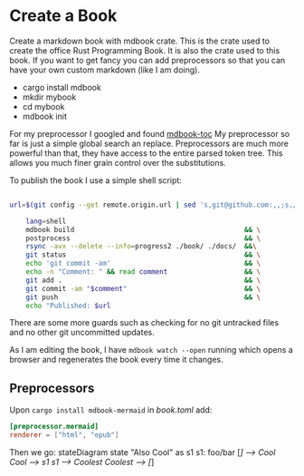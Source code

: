 # Create a Book

Create a markdown book with mdbook crate.
This is the crate used to create the office Rust Programming Book.
It is also the crate used to this book.
If you want to get fancy you can add preprocessors so that you can have your own custom markdown (like I am doing).

- cargo install mdbook
- mkdir mybook
- cd mybook
- mdbook init

For my preprocessor I googled and found [mdbook-toc](https://github.com/badboy/mdbook-toc/blob/master/Cargo.toml)
My preprocessor so far is just a simple global search an replace.
Preprocessors are much more powerful than that, they have access to the entire parsed token tree. This allows you much finer grain control over the substitutions.

To publish the book I use a simple shell script:

```bash

url=$(git config --get remote.origin.url | sed 's,git@github.com:,,;s,/,.github.io/,;s,^,https://,;s,.git$,/,')

    lang=shell
    mdbook build                                          && \
    postprocess                                           && \
    rsync -avx --delete --info=progress2 ./book/ ./docs/  &&\
    git status                                            && \
    echo 'git commit -am'                                 && \
    echo -n "Comment: " && read comment                   && \
    git add .                                             && \
    git commit -am "$comment"                             && \
    git push                                              && \
    echo "Published: $url

```

There are some more guards such as checking for no git untracked files and no other git uncommitted updates.

As I am editing the book, I have ```mdbook watch --open``` running which opens a browser and regenerates the book every time it changes.

## Preprocessors

Upon ```cargo install mdbook-mermaid``` in *book.toml* add:

```toml
[preprocessor.mermaid]
renderer = ["html", "epub"]
```

Then we go:
stateDiagram
    state "Also Cool" as s1
    s1: foo/bar
    [*] --> Cool
    Cool --> s1
    s1 --> Coolest
    Coolest --> [*]
